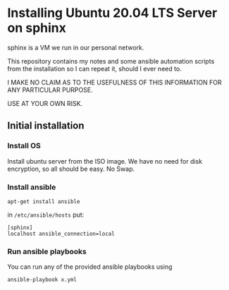 # Installing Ubuntu 20.04 LTS Server on sphinx

sphinx is a VM we run in our personal network.

This repository contains my notes and some ansible automation scripts from the installation so I can repeat it,
should I ever need to.

I MAKE NO CLAIM AS TO THE USEFULNESS OF THIS INFORMATION FOR ANY PARTICULAR PURPOSE.

USE AT YOUR OWN RISK.

## Initial installation

### Install OS

Install ubuntu server from the ISO image. We have no need for
disk encryption, so all should be easy. No Swap.

### Install ansible

```
apt-get install ansible
```

in `/etc/ansible/hosts` put:

```
[sphinx]
localhost ansible_connection=local
```

### Run ansible playbooks

You can run any of the provided ansible playbooks using

```
ansible-playbook x.yml
```
